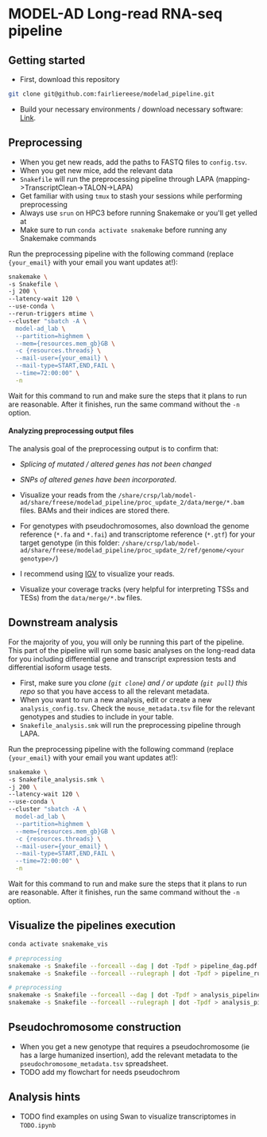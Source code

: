 # MODEL-AD Long-read RNA-seq pipeline

## Getting started

* First, download this repository
```bash
git clone git@github.com:fairliereese/modelad_pipeline.git
```
* Build your necessary environments / download necessary software: [Link](https://github.com/fairliereese/modelad_pipeline/blob/main/proc_update_2/environment.md).

## Preprocessing

* When you get new reads, add the paths to FASTQ files to `config.tsv`.
* When you get new mice, add the relevant data
* `Snakefile` will run the preprocessing pipeline through LAPA (mapping->TranscriptClean->TALON->LAPA)
* Get familiar with using `tmux` to stash your sessions while performing preprocessing
* Always use `srun` on HPC3 before running Snakemake or you'll get yelled at
* Make sure to run `conda activate snakemake` before running any Snakemake commands

Run the preprocessing pipeline with the following command (replace `{your_email}` with your email you want updates at!):
```bash
snakemake \
-s Snakefile \
-j 200 \
--latency-wait 120 \
--use-conda \
--rerun-triggers mtime \
--cluster "sbatch -A \
  model-ad_lab \
  --partition=highmem \
  --mem={resources.mem_gb}GB \
  -c {resources.threads} \
  --mail-user={your_email} \
  --mail-type=START,END,FAIL \
  --time=72:00:00" \
  -n
```

<!-- ```bash
snakemake \
-s Snakefile \
-j 200 \
--latency-wait 120 \
--use-conda \
  -n

snakemake \
-s Snakefile \
-j 200 \
--latency-wait 120 \
--use-conda \
--cluster "sbatch -A \
  model-ad_lab \
  --partition=highmem \
  --mem={resources.mem_gb}GB \
  -c {resources.threads} \
  --mail-user=freese@uci.edu \
  --mail-type=START,END,FAIL \
  --time=72:00:00" \
  -n
``` -->

Wait for this command to run and make sure the steps that it plans to run are reasonable. After it finishes, run the same command without the `-n` option.

#### Analyzing preprocessing output files

The analysis goal of the preprocessing output is to confirm that:
* *Splicing of mutated / altered genes has not been changed*
* *SNPs of altered genes have been incorporated*.
* Visualize your reads from the `/share/crsp/lab/model-ad/share/freese/modelad_pipeline/proc_update_2/data/merge/*.bam` files. BAMs and their indices are stored there.
* For genotypes with pseudochromosomes, also download the genome reference (`*.fa` and `*.fai`) and transcriptome reference (`*.gtf`) for your target genotype (in this folder: `/share/crsp/lab/model-ad/share/freese/modelad_pipeline/proc_update_2/ref/genome/<your genotype>/`)
* I recommend using [IGV](https://www.igv.org/) to visualize your reads.

* Visualize your coverage tracks (very helpful for interpreting TSSs and TESs) from the `data/merge/*.bw` files.

## Downstream analysis

For the majority of you, you will only be running this part of the pipeline. This part of the pipeline will run some basic analyses on the long-read data for you including differential gene and transcript expression tests and differential isoform usage tests.

* First, make sure you _clone (`git clone`) and / or update (`git pull`) this repo_ so that you have access to all the relevant metadata.
* When you want to run a new analysis, edit or create a new `analysis_config.tsv`. Check the `mouse_metadata.tsv` file for the relevant genotypes and studies to include in your table.
* `Snakefile_analysis.smk` will run the preprocessing pipeline through LAPA.

Run the preprocessing pipeline with the following command (replace `{your_email}` with your email you want updates at!):
```bash
snakemake \
-s Snakefile_analysis.smk \
-j 200 \
--latency-wait 120 \
--use-conda \
--cluster "sbatch -A \
  model-ad_lab \
  --partition=highmem \
  --mem={resources.mem_gb}GB \
  -c {resources.threads} \
  --mail-user={your_email} \
  --mail-type=START,END,FAIL \
  --time=72:00:00" \
  -n
```

<!-- ```bash
snakemake \
-s Snakefile_analysis.smk \
-j 200 \
--latency-wait 120 \
--use-conda \
  -n

snakemake \
-s Snakefile_analysis.smk \
-j 200 \
--latency-wait 120 \
--use-conda \
--cluster "sbatch -A \
  model-ad_lab \
  --partition=highmem \
  --mem={resources.mem_gb}GB \
  -c {resources.threads} \
  --mail-user=freese@uci.edu \
  --mail-type=START,END,FAIL \
  --time=72:00:00" \
  -n
``` -->

Wait for this command to run and make sure the steps that it plans to run are reasonable. After it finishes, run the same command without the `-n` option.

## Visualize the pipelines execution

```bash
conda activate snakemake_vis

# preprocessing
snakemake -s Snakefile --forceall --dag | dot -Tpdf > pipeline_dag.pdf # entire DAG
snakemake -s Snakefile --forceall --rulegraph | dot -Tpdf > pipeline_rulegraph.pdf # abbreviated DAG (only 1 box / rule)

# preprocessing
snakemake -s Snakefile --forceall --dag | dot -Tpdf > analysis_pipeline_dag.pdf # entire DAG
snakemake -s Snakefile --forceall --rulegraph | dot -Tpdf > analysis_pipeline_rulegraph.pdf # abbreviated DAG (only 1 box / rule)
```

## Pseudochromosome construction

* When you get a new genotype that requires a pseudochromosome (ie has a large humanized insertion), add the relevant metadata to the `pseudochromosome_metadata.tsv` spreadsheet.
* TODO add my flowchart for needs pseudochrom

## Analysis hints

* TODO find examples on using Swan to visualize transcriptomes in `TODO.ipynb`
